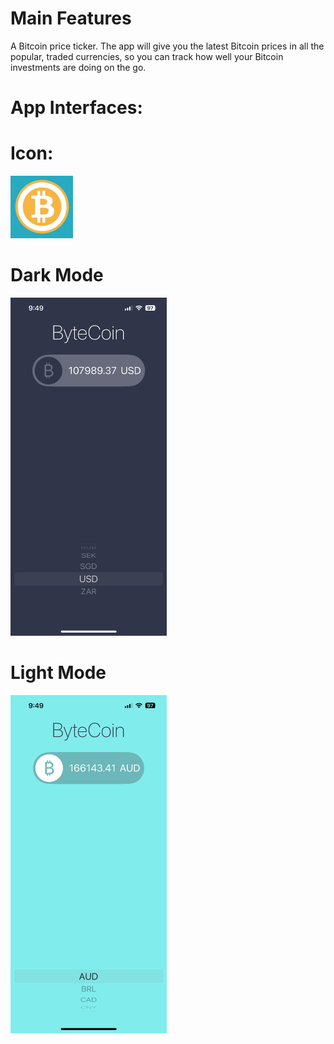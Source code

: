 # Main Features
A Bitcoin price ticker. The app will give you the latest Bitcoin prices in all the popular, traded currencies, so you can track how well your Bitcoin investments are doing on the go.

# App Interfaces:

# Icon:
<img src="Documentation/icon.PNG">

# Dark Mode
<img src="Documentation/DarkMode.PNG" width="250">
 
# Light Mode
<img src="Documentation/LightMode.PNG" width="250">

